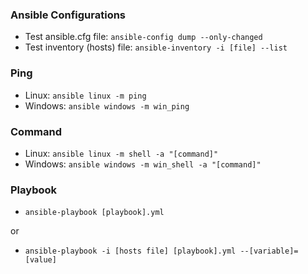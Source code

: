 ### Ansible Configurations
- Test ansible.cfg file: `ansible-config dump --only-changed`
- Test inventory (hosts) file: `ansible-inventory -i [file] --list`

### Ping
- Linux: `ansible linux -m ping`
- Windows: `ansible windows -m win_ping`

### Command
- Linux: `ansible linux -m shell -a "[command]"`
- Windows: `ansible windows -m win_shell -a "[command]"`

### Playbook
- `ansible-playbook [playbook].yml`

or
- `ansible-playbook -i [hosts file] [playbook].yml --[variable]=[value]`
